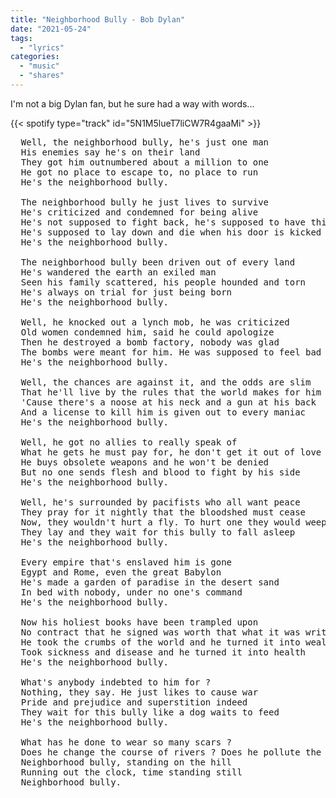 ```yaml
---
title: "Neighborhood Bully - Bob Dylan"
date: "2021-05-24"
tags:
  - "lyrics"
categories:
  - "music"
  - "shares"
---
```


I'm not a big Dylan fan, but he sure had a way with words...

{{< spotify type="track" id="5N1M5lueT7liCW7R4gaaMi" >}}

<pre>
  Well, the neighborhood bully, he's just one man
  His enemies say he's on their land
  They got him outnumbered about a million to one
  He got no place to escape to, no place to run
  He's the neighborhood bully.

  The neighborhood bully he just lives to survive
  He's criticized and condemned for being alive
  He's not supposed to fight back, he's supposed to have thick skin
  He's supposed to lay down and die when his door is kicked in
  He's the neighborhood bully.

  The neighborhood bully been driven out of every land
  He's wandered the earth an exiled man
  Seen his family scattered, his people hounded and torn
  He's always on trial for just being born
  He's the neighborhood bully.

  Well, he knocked out a lynch mob, he was criticized
  Old women condemned him, said he could apologize
  Then he destroyed a bomb factory, nobody was glad
  The bombs were meant for him. He was supposed to feel bad
  He's the neighborhood bully.

  Well, the chances are against it, and the odds are slim
  That he'll live by the rules that the world makes for him
  'Cause there's a noose at his neck and a gun at his back
  And a license to kill him is given out to every maniac
  He's the neighborhood bully.

  Well, he got no allies to really speak of
  What he gets he must pay for, he don't get it out of love
  He buys obsolete weapons and he won't be denied
  But no one sends flesh and blood to fight by his side
  He's the neighborhood bully.

  Well, he's surrounded by pacifists who all want peace
  They pray for it nightly that the bloodshed must cease
  Now, they wouldn't hurt a fly. To hurt one they would weep
  They lay and they wait for this bully to fall asleep
  He's the neighborhood bully.

  Every empire that's enslaved him is gone
  Egypt and Rome, even the great Babylon
  He's made a garden of paradise in the desert sand
  In bed with nobody, under no one's command
  He's the neighborhood bully.

  Now his holiest books have been trampled upon
  No contract that he signed was worth that what it was written on
  He took the crumbs of the world and he turned it into wealth
  Took sickness and disease and he turned it into health
  He's the neighborhood bully.

  What's anybody indebted to him for ?
  Nothing, they say. He just likes to cause war
  Pride and prejudice and superstition indeed
  They wait for this bully like a dog waits to feed
  He's the neighborhood bully.

  What has he done to wear so many scars ?
  Does he change the course of rivers ? Does he pollute the moon and stars ?
  Neighborhood bully, standing on the hill
  Running out the clock, time standing still
  Neighborhood bully.
</pre>